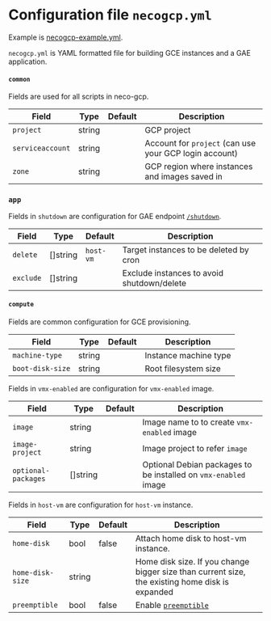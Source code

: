 Configuration file `necogcp.yml`
=================================

Example is [necogcp-example.yml](necogcp-example.yml).

`necogcp.yml` is YAML formatted file for building GCE instances and a GAE application.

#### `common`

Fields are used for all scripts in neco-gcp.

| Field            | Type   | Default | Description                                            |
| ---------------- | ------ | ------- | ------------------------------------------------------ |
| `project`        | string |         | GCP project                                            |
| `serviceaccount` | string |         | Account for `project` (can use your GCP login account) |
| `zone`           | string |         | GCP region where instances and images saved in         |

### `app`

Fields in `shutdown` are configuration for GAE endpoint [`/shutdown`](api.md#shutdown).

| Field     | Type     | Default   | Description                                |
| --------- | -------- | --------- | ------------------------------------------ |
| `delete`  | []string | `host-vm` | Target instances to be deleted by cron     |
| `exclude` | []string |           | Exclude instances to avoid shutdown/delete |

#### `compute`

Fields are common configuration for GCE provisioning.

| Field            | Type   | Default | Description           |
| ---------------- | ------ | ------- | --------------------- |
| `machine-type`   | string |         | Instance machine type |
| `boot-disk-size` | string |         | Root filesystem size  |

Fields in `vmx-enabled` are configuration for `vmx-enabled` image.

| Field               | Type     | Default | Description                                                     |
| ------------------- | -------- | ------- | --------------------------------------------------------------- |
| `image`             | string   |         | Image name to to create `vmx-enabled` image                     |
| `image-project`     | string   |         | Image project to refer `image`                                  |
| `optional-packages` | []string |         | Optional Debian packages to be installed on `vmx-enabled` image |

Fields in `host-vm` are configuration for `host-vm` instance.

| Field            | Type   | Default | Description                                                                                     |
| ---------------- | ------ | ------- | ----------------------------------------------------------------------------------------------- |
| `home-disk`      | bool   | false   | Attach home disk to host-vm instance.                                                           |
| `home-disk-size` | string |         | Home disk size. If you change bigger size than current size, the existing home disk is expanded |
| `preemptible`    | bool   | false   | Enable [`preemptible`](https://cloud.google.com/compute/docs/instances/preemptible)             |
